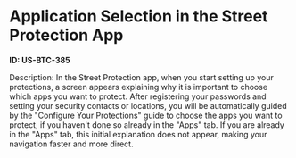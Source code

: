 # Application Selection in the Street Protection App

**ID: US-BTC-385**

Description: In the Street Protection app, when you start setting up your protections, a screen appears explaining why it is important to choose which apps you want to protect. After registering your passwords and setting your security contacts or locations, you will be automatically guided by the "Configure Your Protections" guide to choose the apps you want to protect, if you haven't done so already in the "Apps" tab. If you are already in the "Apps" tab, this initial explanation does not appear, making your navigation faster and more direct.